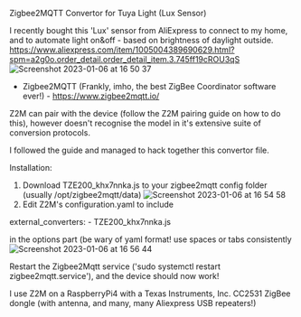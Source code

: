 Zigbee2MQTT Convertor for Tuya Light (Lux Sensor)

I recently bought this 'Lux' sensor from AliExpress to connect to my home, and to automate light on&off - based on brightness of daylight outside.
  https://www.aliexpress.com/item/1005004389690629.html?spm=a2g0o.order_detail.order_detail_item.3.745ff19cROU3qS
  ![Screenshot 2023-01-06 at 16 50 37](https://user-images.githubusercontent.com/6130951/211058846-51d8c0f3-1566-4cf4-b27f-ae4860bae39d.png)

  
* Zigbee2MQTT (Frankly, imho, the best ZigBee Coordinator software ever!) - https://www.zigbee2mqtt.io/

Z2M can pair with the device (follow the Z2M pairing guide on how to do this), 
however doesn't recognise the model in it's extensive suite of conversion protocols.

I followed the guide and managed to hack together this convertor file.

Installation:
  1. Download TZE200_khx7nnka.js to your zigbee2mqtt config folder (usually /opt/zigbee2mqtt/data)
  ![Screenshot 2023-01-06 at 16 54 58](https://user-images.githubusercontent.com/6130951/211059650-34c67dd2-9984-49f1-8ea9-3808f856ffdf.png)
  2. Edit Z2M's configuration.yaml to include
  
  external_converters:
    - TZE200_khx7nnka.js
   
  in the options part (be wary of yaml format! use spaces or tabs consistently
    ![Screenshot 2023-01-06 at 16 56 44](https://user-images.githubusercontent.com/6130951/211059942-0dae2210-4869-45b6-aac1-e2e6ea31676a.png)

Restart the Zigbee2Mqtt service ('sudo systemctl restart zigbee2mqtt.service'), and the device should now work!

I use Z2M on a RaspberryPi4 with a Texas Instruments, Inc. CC2531 ZigBee dongle (with antenna, and many, many Aliexpress USB repeaters!)
